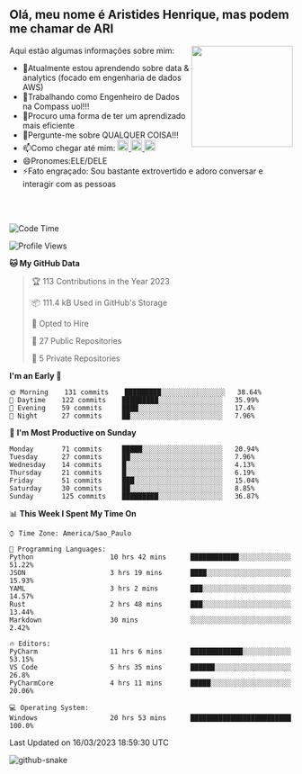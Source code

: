 ## Olá, meu nome é Aristides Henrique, mas podem me chamar de ARI

<div >
Aqui estão algumas informações sobre mim:<img align="right" height="180em" src="https://user-images.githubusercontent.com/97318481/177042589-45d62122-82a9-4a32-b3a7-87b322825b2f.png">
</div>

- 🌱Atualmente estou aprendendo sobre data & analytics (focado em engenharia de dados AWS)
- 👯Trabalhando como Engenheiro de Dados na Compass uol!!!
- 🤔Procuro uma forma de ter um aprendizado mais eficiente
- 💬Pergunte-me sobre QUALQUER COISA!!!
- 📫Como chegar até mim:
  <a href="https://www.instagram.com/aryhenry/" target="_blank">
  <img src="https://img.shields.io/badge/-Instagram-%23E4405F?style=for-the-badge&logo=instagram&logoColor=black" height="20px">
  </a>
  <a href="https://www.linkedin.com/in/aristides-henrique/" target="_blank">
  <img src="https://img.shields.io/badge/-LinkedIn-%230077B5?style=for-the-badge&logo=linkedin&logoColor=black" height="20px">
  </a> 
  <a href="mailto:arihenriqueuna@gmail.com">
  <img src="https://img.shields.io/badge/-Gmail-%23333?style=for-the-badge&logo=gmail&logoColor=white" height="20px">
  </a>
- 😄Pronomes:ELE/DELE
- ⚡Fato engraçado: Sou bastante extrovertido e adoro conversar e interagir com as pessoas
<br/>
<br/>


<!--START_SECTION:waka-->
![Code Time](http://img.shields.io/badge/Code%20Time-482%20hrs%2045%20mins-blue)

![Profile Views](http://img.shields.io/badge/Profile%20Views-504-blue)

**🐱 My GitHub Data** 

> 🏆 113 Contributions in the Year 2023
 > 
> 📦 111.4 kB Used in GitHub's Storage 
 > 
> 💼 Opted to Hire
 > 
> 📜 27 Public Repositories 
 > 
> 🔑 5 Private Repositories  
 > 
**I'm an Early 🐤** 

```text
🌞 Morning    131 commits    █████████░░░░░░░░░░░░░░░░   38.64% 
🌇 Daytime    122 commits    █████████░░░░░░░░░░░░░░░░   35.99% 
🌃 Evening    59 commits     ████░░░░░░░░░░░░░░░░░░░░░   17.4% 
🌙 Night      27 commits     ██░░░░░░░░░░░░░░░░░░░░░░░   7.96%

```
📅 **I'm Most Productive on Sunday** 

```text
Monday       71 commits     █████░░░░░░░░░░░░░░░░░░░░   20.94% 
Tuesday      27 commits     ██░░░░░░░░░░░░░░░░░░░░░░░   7.96% 
Wednesday    14 commits     █░░░░░░░░░░░░░░░░░░░░░░░░   4.13% 
Thursday     21 commits     █░░░░░░░░░░░░░░░░░░░░░░░░   6.19% 
Friday       51 commits     ███░░░░░░░░░░░░░░░░░░░░░░   15.04% 
Saturday     30 commits     ██░░░░░░░░░░░░░░░░░░░░░░░   8.85% 
Sunday       125 commits    █████████░░░░░░░░░░░░░░░░   36.87%

```


📊 **This Week I Spent My Time On** 

```text
⌚︎ Time Zone: America/Sao_Paulo

💬 Programming Languages: 
Python                   10 hrs 42 mins      ████████████░░░░░░░░░░░░░   51.22% 
JSON                     3 hrs 19 mins       ████░░░░░░░░░░░░░░░░░░░░░   15.93% 
YAML                     3 hrs 2 mins        ███░░░░░░░░░░░░░░░░░░░░░░   14.57% 
Rust                     2 hrs 48 mins       ███░░░░░░░░░░░░░░░░░░░░░░   13.44% 
Markdown                 30 mins             ░░░░░░░░░░░░░░░░░░░░░░░░░   2.42%

🔥 Editors: 
PyCharm                  11 hrs 6 mins       █████████████░░░░░░░░░░░░   53.15% 
VS Code                  5 hrs 35 mins       ██████░░░░░░░░░░░░░░░░░░░   26.8% 
PyCharmCore              4 hrs 11 mins       █████░░░░░░░░░░░░░░░░░░░░   20.06%

💻 Operating System: 
Windows                  20 hrs 53 mins      █████████████████████████   100.0%

```


 Last Updated on 16/03/2023 18:59:30 UTC
<!--END_SECTION:waka-->

<img alt="github-snake" src="https://github.com/AriHenrique/AriHenrique/blob/output/github-contribution-grid-snake-dark.svg" />

